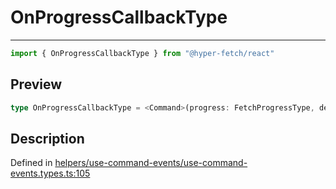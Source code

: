 

# OnProgressCallbackType

<div class="api-docs__separator" data-reactroot="">

---

</div><div class="api-docs__import" data-reactroot="">

```ts
import { OnProgressCallbackType } from "@hyper-fetch/react"
```

</div><div class="api-docs__section">

## Preview

</div><div class="api-docs__preview type single">

```ts
type OnProgressCallbackType = <Command>(progress: FetchProgressType, details: CommandEventDetails<Command>) => void | Promise<void>;
```

</div><div class="api-docs__section">

## Description

</div><div class="api-docs__description"><span class="api-docs__do-not-parse">



</span></div><p class="api-docs__definition">

Defined in [helpers/use-command-events/use-command-events.types.ts:105](https://github.com/BetterTyped/hyper-fetch/blob/479dcad6/packages/react/src/helpers/use-command-events/use-command-events.types.ts#L105)

</p>